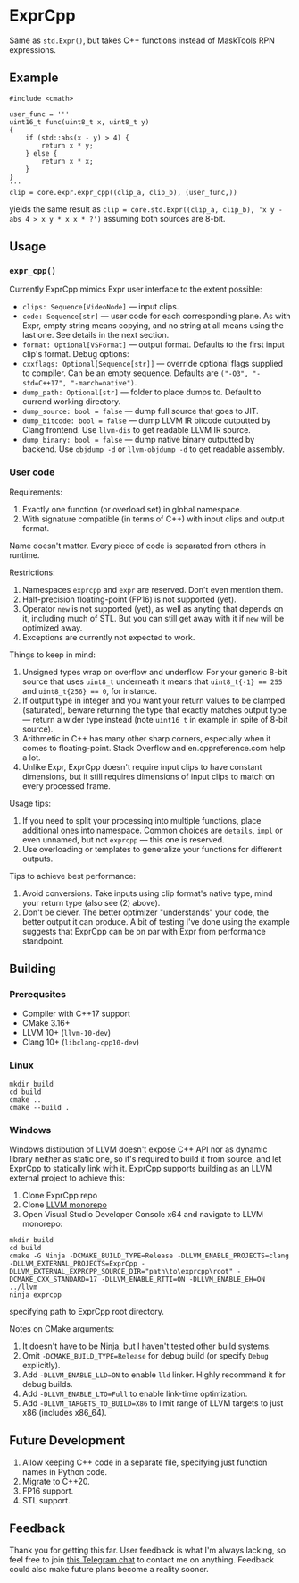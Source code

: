 # ExprCpp
Same as `std.Expr()`, but takes C++ functions instead of MaskTools RPN expressions.

## Example
```
#include <cmath>

user_func = '''
uint16_t func(uint8_t x, uint8_t y)
{
    if (std::abs(x - y) > 4) {
        return x * y;
    } else {
        return x * x;
    }
}
'''
clip = core.expr.expr_cpp((clip_a, clip_b), (user_func,))
```
yields the same result as
`clip = core.std.Expr((clip_a, clip_b), 'x y - abs 4 > x y * x x * ?')`
assuming both sources are 8-bit.

## Usage
### `expr_cpp()`
Currently ExprCpp mimics Expr user interface to the extent possible:
* `clips: Sequence[VideoNode]` — input clips.
* `code: Sequence[str]` — user code for each corresponding plane. As with Expr, empty string means copying, and no string at all means using the last one. See details in the next section.
* `format: Optional[VSFormat]` — output format. Defaults to the first input clip's format.
Debug options:
* `cxxflags: Optional[Sequence[str]]` — override optional flags supplied to compiler. Can be an empty sequence. Defaults are `("-O3", "-std=C++17", "-march=native")`.
* `dump_path: Optional[str]` — folder to place dumps to. Default to currend working directory.
* `dump_source: bool = false` — dump full source that goes to JIT.
* `dump_bitcode: bool = false` — dump LLVM IR bitcode outputted by Clang frontend. Use `llvm-dis` to get readable LLVM IR source.
* `dump_binary: bool = false` — dump native binary outputted by backend. Use `objdump -d` or `llvm-objdump -d` to get readable assembly.

### User code
Requirements:
1. Exactly one function (or overload set) in global namespace.
2. With signature compatible (in terms of C++) with input clips and output format.

Name doesn't matter.
Every piece of code is separated from others in runtime.

Restrictions:
1. Namespaces `exprcpp` and `expr` are reserved. Don't even mention them.
2. Half-precision floating-point (FP16) is not supported (yet).
3. Operator `new` is not supported (yet), as well as anyting that depends on it, including much of STL. But you can still get away with it if `new` will be optimized away.
4. Exceptions are currently not expected to work.

Things to keep in mind:
1. Unsigned types wrap on overflow and underflow. For your generic 8-bit source that uses `uint8_t` underneath it means that `uint8_t{-1} == 255` and `uint8_t{256} == 0`, for instance.
2. If output type in integer and you want your return values to be clamped (saturated), beware returning the type that exactly matches output type — return a wider type instead (note `uint16_t` in example in spite of 8-bit source).
3. Arithmetic in C++ has many other sharp corners, especially when it comes to floating-point. Stack Overflow and en.cppreference.com help a lot.
4. Unlike Expr, ExprCpp doesn't require input clips to have constant dimensions, but it still requires dimensions of input clips to match on every processed frame.

Usage tips:
1. If you need to split your processing into multiple functions, place additional ones into namespace. Common choices are `details`, `impl` or even unnamed, but not `exprcpp` — this one is reserved.
2. Use overloading or templates to generalize your functions for different outputs.

Tips to achieve best performance:
1. Avoid conversions. Take inputs using clip format's native type, mind your return type (also see (2) above).
2. Don't be clever. The better optimizer "understands" your code, the better output it can produce.
A bit of testing I've done using the example suggests that ExprCpp can be on par with Expr from performance standpoint.

## Building
### Prerequsites
* Compiler with C++17 support
* CMake 3.16+
* LLVM 10+ (`llvm-10-dev`)
* Clang 10+ (`libclang-cpp10-dev`)

### Linux
```
mkdir build
cd build
cmake ..
cmake --build .
```

### Windows
Windows distibution of LLVM doesn't expose C++ API nor as dynamic library neither as static one, so it's required to build it from source, and let ExprCpp to statically link with it. ExprCpp supports building as an LLVM external project to achieve this:
1. Clone ExprCpp repo
2. Clone [LLVM monorepo](https://github.com/llvm/llvm-project)
3. Open Visual Studio Developer Console x64 and navigate to LLVM monorepo:
```
mkdir build
cd build
cmake -G Ninja -DCMAKE_BUILD_TYPE=Release -DLLVM_ENABLE_PROJECTS=clang -DLLVM_EXTERNAL_PROJECTS=ExprCpp -DLLVM_EXTERNAL_EXPRCPP_SOURCE_DIR="path\to\exprcpp\root" -DCMAKE_CXX_STANDARD=17 -DLLVM_ENABLE_RTTI=ON -DLLVM_ENABLE_EH=ON ../llvm
ninja exprcpp
```
specifying path to ExprCpp root directory.

Notes on CMake arguments:
1. It doesn't have to be Ninja, but I haven't tested other build systems.
2. Omit `-DCMAKE_BUILD_TYPE=Release` for debug build (or specify `Debug` explicitly).
3. Add `-DLLVM_ENABLE_LLD=ON` to enable `lld` linker. Highly recommend it for debug builds.
4. Add `-DLLVM_ENABLE_LTO=Full` to enable link-time optimization.
5. Add `-DLLVM_TARGETS_TO_BUILD=X86` to limit range of LLVM targets to just x86 (includes x86_64).

## Future Development
1. Allow keeping C++ code in a separate file, specifying just function names in Python code.
2. Migrate to C++20.
3. FP16 support.
4. STL support.

## Feedback
Thank you for getting this far. User feedback is what I'm always lacking, so feel free to join [this Telegram chat](https://t.me/vspreview_chat) to contact me on anything. Feedback could also make future plans become a reality sooner.